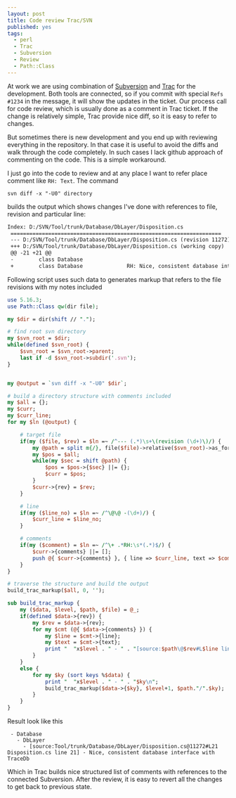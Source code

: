 ```yaml
---
layout: post
title: Code review Trac/SVN
published: yes
tags:
  - perl
  - Trac
  - Subversion
  - Review
  - Path::Class
---
```

At work we are using combination of [Subversion][2] and [Trac][1] for the development. Both tools are connected, so if you commit with special `Refs #1234` in the message, it will show the updates in the ticket. Our process call for code review, which is usually done as a comment in Trac ticket. If the change is relatively simple, Trac provide nice diff, so it is easy to refer to changes.

But sometimes there is new development and you end up with reviewing everything in the repository.  In that case it is useful to avoid the diffs and walk through the code completely. In such cases I lack github approach of commenting on the code. This is a simple workaround.

I just go into the code to review and at any place I want to refer place comment like `RH: Text`. The command

    svn diff -x "-U0" directory
    
builds the output which shows changes I've done with references to file, revision and particular line:

```diff
Index: D:/SVN/Tool/trunk/Database/DbLayer/Disposition.cs
 ===================================================================
 --- D:/SVN/Tool/trunk/Database/DbLayer/Disposition.cs (revision 11272)
 +++ D:/SVN/Tool/trunk/Database/DbLayer/Disposition.cs (working copy)
 @@ -21 +21 @@
 -        class Database
 +        class Database              RH: Nice, consistent database interface with TraceDb
```

Following script uses such data to generates markup that refers to the file revisions with my notes included

```perl
use 5.16.3;
use Path::Class qw(dir file);

my $dir = dir(shift // ".");

# find root svn directory
my $svn_root = $dir;
while(defined $svn_root) {
    $svn_root = $svn_root->parent;
    last if -d $svn_root->subdir('.svn');
}


my @output = `svn diff -x "-U0" $dir`;

# build a directory structure with comments included
my $all = {};
my $curr;
my $curr_line;
for my $ln (@output) {

    # target file
    if(my ($file, $rev) = $ln =~ /^--- (.*)\s+\(revision (\d+)\)/) {
        my @path = split m{/}, file($file)->relative($svn_root)->as_foreign('Unix');
        my $pos = $all;
        while(my $sec = shift @path) {
            $pos = $pos->{$sec} ||= {};
            $curr = $pos;
        }
        $curr->{rev} = $rev;
    }

    # line
    if(my ($line_no) = $ln =~ /^\@\@ -(\d+)/) {
        $curr_line = $line_no;
    }

    # comments
    if(my ($comment) = $ln =~ /^\+ .*RH:\s*(.*)$/) {
        $curr->{comments} ||= [];
        push @{ $curr->{comments} }, { line => $curr_line, text => $comment };
    }
}

# traverse the structure and build the output
build_trac_markup($all, 0, '');

sub build_trac_markup {
    my ($data, $level, $path, $file) = @_;
    if(defined $data->{rev}) {
        my $rev = $data->{rev};
        for my $cmt (@{ $data->{comments} }) {
            my $line = $cmt->{line};
            my $text = $cmt->{text};
            print "  "x$level . " - " . "[source:$path\@$rev#L$line line $line] - $text\n";
        }
    }
    else {
        for my $ky (sort keys %$data) {
            print "  "x$level . " - " . "$ky\n";
            build_trac_markup($data->{$ky}, $level+1, $path."/".$ky);
        }
    }
}
```

Result look like this

```
 - Database
   - DbLayer
     - [source:Tool/trunk/Database/DbLayer/Disposition.cs@11272#L21 Disposition.cs line 21] - Nice, consistent database interface with TraceDb
```

Which in Trac builds nice structured list of comments with references to the connected Subversion. After the review, it is easy to revert all the changes to get back to previous state.

[1]: https://trac.edgewall.org/
[2]: https://subversion.apache.org/

